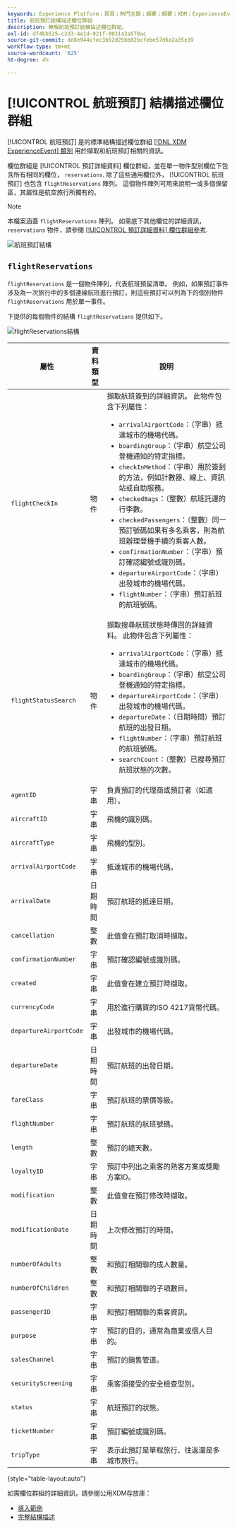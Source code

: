 ```yaml
---
keywords: Experience Platform；首頁；熱門主題；綱要；綱要；XDM；ExperienceEvent；欄位；綱要；綱要設計；欄位群組；欄位群組；預訂；航班；
title: 航班預訂結構描述欄位群組
description: 瞭解航班預訂結構描述欄位群組。
exl-id: df4bb525-c2d3-4e1d-921f-903142a570ac
source-git-commit: de8e944cfec3b52d25bb02bcfebe57d6a2a35e39
workflow-type: tm+mt
source-wordcount: '625'
ht-degree: 4%

---
```


# [!UICONTROL 航班預訂] 結構描述欄位群組

[!UICONTROL 航班預訂] 是的標準結構描述欄位群組 [[!DNL XDM ExperienceEvent] 類別](../../classes/experienceevent.md) 用於擷取和航班預訂相關的資訊。

欄位群組是 [!UICONTROL 預訂詳細資料] 欄位群組，並在單一物件型別欄位下包含所有相同的欄位， `reservations`. 除了這些通用欄位外， [!UICONTROL 航班預訂] 也包含 `flightReservations` 陣列。 這個物件陣列可用來說明一或多個保留區，其屬性是航空旅行所獨有的。

>[!NOTE]
>
>本檔案涵蓋 `flightReservations` 陣列。 如需底下其他欄位的詳細資訊， `reservations` 物件，請參閱 [[!UICONTROL 預訂詳細資料] 欄位群組參考](./reservation-details.md).

![航班預訂結構](../../images/field-groups/flight-reservation/structure.png)

## `flightReservations`

`flightReservations` 是一個物件陣列，代表航班預留清單。 例如，如果預訂事件涉及為一次旅行中的多個連線航班進行預訂，則這些預訂可以列為下的個別物件 `flightReservations` 用於單一事件。

下提供的每個物件的結構 `flightReservations` 提供如下。

![flightReservations結構](../../images/field-groups/flight-reservation/flightReservations.png)

| 屬性 | 資料類型 | 說明 |
| --- | --- | --- |
| `flightCheckIn` | 物件 | 擷取航班簽到的詳細資訊。 此物件包含下列屬性：<ul><li>`arrivalAirportCode`：（字串）抵達城市的機場代碼。</li><li>`boardingGroup`：（字串）航空公司登機通知的特定指標。</li><li>`checkInMethod`：（字串）用於簽到的方法，例如計數器、線上、資訊站或自助服務。</li><li>`checkedBags`：（整數）航班託運的行李數。</li><li>`checkedPassengers`：（整數）同一預訂號碼如果有多名乘客，則為航班辦理登機手續的乘客人數。</li><li>`confirmationNumber`：（字串）預訂確認編號或識別碼。</li><li>`departureAirportCode`：（字串）出發城市的機場代碼。</li><li>`flightNumber`：（字串）預訂航班的航班號碼。</li></ul> |
| `flightStatusSearch` | 物件 | 擷取搜尋航班狀態時傳回的詳細資料。 此物件包含下列屬性：<ul><li>`arrivalAirportCode`：（字串）抵達城市的機場代碼。</li><li>`boardingGroup`：（字串）航空公司登機通知的特定指標。</li><li>`departureAirportCode`：（字串）出發城市的機場代碼。</li><li>`departureDate`：（日期時間）預訂航班的出發日期。</li><li>`flightNumber`：（字串）預訂航班的航班號碼。</li><li>`searchCount`：（整數）已搜尋預訂航班狀態的次數。</li></ul> |
| `agentID` | 字串 | 負責預訂的代理商或預訂者（如適用）。 |
| `aircraftID` | 字串 | 飛機的識別碼。 |
| `aircraftType` | 字串 | 飛機的型別。 |
| `arrivalAirportCode` | 字串 | 抵達城市的機場代碼。 |
| `arrivalDate` | 日期時間 | 預訂航班的抵達日期。 |
| `cancellation` | 整數 | 此值會在預訂取消時擷取。 |
| `confirmationNumber` | 字串 | 預訂確認編號或識別碼。 |
| `created` | 字串 | 此值會在建立預訂時擷取。 |
| `currencyCode` | 字串 | 用於進行購買的ISO 4217貨幣代碼。 |
| `departureAirportCode` | 字串 | 出發城市的機場代碼。 |
| `departureDate` | 日期時間 | 預訂航班的出發日期。 |
| `fareClass` | 字串 | 預訂航班的票價等級。 |
| `flightNumber` | 字串 | 預訂航班的航班號碼。 |
| `length` | 整數 | 預訂的總天數。 |
| `loyaltyID` | 字串 | 預訂中列出之乘客的熟客方案或獎勵方案ID。 |
| `modification` | 整數 | 此值會在預訂修改時擷取。 |
| `modificationDate` | 日期時間 | 上次修改預訂的時間。 |
| `numberOfAdults` | 整數 | 和預訂相關聯的成人數量。 |
| `numberOfChildren` | 整數 | 和預訂相關聯的子項數目。 |
| `passengerID` | 字串 | 和預訂相關聯的乘客資訊。 |
| `purpose` | 字串 | 預訂的目的，通常為商業或個人目的。 |
| `salesChannel` | 字串 | 預訂的銷售管道。 |
| `securityScreening` | 字串 | 乘客須接受的安全檢查型別。 |
| `status` | 字串 | 航班預訂的狀態。 |
| `ticketNumber` | 字串 | 預訂編號或識別碼。 |
| `tripType` | 字串 | 表示此預訂是單程旅行、往返還是多城市旅行。 |

{style="table-layout:auto"}

如需欄位群組的詳細資訊，請參閱公用XDM存放庫：

* [填入範例](https://github.com/adobe/xdm/blob/master/components/fieldgroups/experience-event/industry-verticals/experienceevent-flight-reservation.example.1.json)
* [完整結構描述](https://github.com/adobe/xdm/blob/master/components/fieldgroups/experience-event/industry-verticals/experienceevent-flight-reservation.schema.json)
